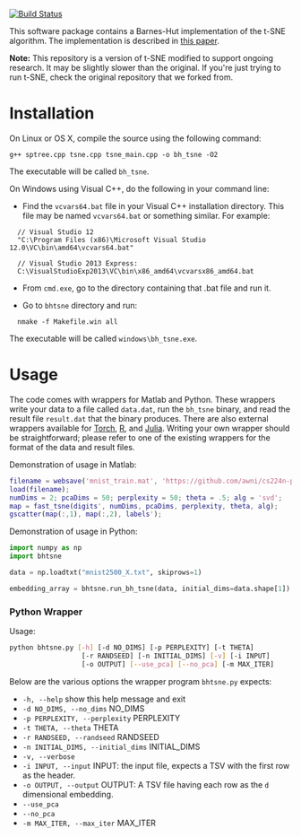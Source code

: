 
[![Build Status](https://travis-ci.org/lvdmaaten/bhtsne.svg)](https://travis-ci.org/lvdmaaten/bhtsne)

This software package contains a Barnes-Hut implementation of the t-SNE algorithm. The implementation is described in [this paper](http://lvdmaaten.github.io/publications/papers/JMLR_2014.pdf).

**Note:** This repository is a version of t-SNE modified to support ongoing research. It may be slightly slower than the original. If you're just trying to run t-SNE, check the original repository that we forked from.

# Installation #

On Linux or OS X, compile the source using the following command:

```
g++ sptree.cpp tsne.cpp tsne_main.cpp -o bh_tsne -O2
```

The executable will be called `bh_tsne`.

On Windows using Visual C++, do the following in your command line:

- Find the `vcvars64.bat` file in your Visual C++ installation directory. This file may be named `vcvars64.bat` or something similar. For example:

```
  // Visual Studio 12
  "C:\Program Files (x86)\Microsoft Visual Studio 12.0\VC\bin\amd64\vcvars64.bat"

  // Visual Studio 2013 Express:
  C:\VisualStudioExp2013\VC\bin\x86_amd64\vcvarsx86_amd64.bat
```

- From `cmd.exe`, go to the directory containing that .bat file and run it.

- Go to `bhtsne` directory and run:

```
  nmake -f Makefile.win all
```

The executable will be called `windows\bh_tsne.exe`.

# Usage #

The code comes with wrappers for Matlab and Python. These wrappers write your data to a file called `data.dat`, run the `bh_tsne` binary, and read the result file `result.dat` that the binary produces. There are also external wrappers available for [Torch](https://github.com/clementfarabet/manifold), [R](https://github.com/jkrijthe/Rtsne), and [Julia](https://github.com/zhmz90/BHTsne.jl). Writing your own wrapper should be straightforward; please refer to one of the existing wrappers for the format of the data and result files.

Demonstration of usage in Matlab:

```matlab
filename = websave('mnist_train.mat', 'https://github.com/awni/cs224n-pa4/blob/master/Simple_tSNE/mnist_train.mat?raw=true');
load(filename);
numDims = 2; pcaDims = 50; perplexity = 50; theta = .5; alg = 'svd';
map = fast_tsne(digits', numDims, pcaDims, perplexity, theta, alg);
gscatter(map(:,1), map(:,2), labels');
```

Demonstration of usage in Python:

```python
import numpy as np
import bhtsne

data = np.loadtxt("mnist2500_X.txt", skiprows=1)

embedding_array = bhtsne.run_bh_tsne(data, initial_dims=data.shape[1])
```

### Python Wrapper

Usage:

```bash
python bhtsne.py [-h] [-d NO_DIMS] [-p PERPLEXITY] [-t THETA]
                  [-r RANDSEED] [-n INITIAL_DIMS] [-v] [-i INPUT]
                  [-o OUTPUT] [--use_pca] [--no_pca] [-m MAX_ITER]
```

Below are the various options the wrapper program `bhtsne.py` expects:

- `-h, --help`                      show this help message and exit
- `-d NO_DIMS, --no_dims`           NO_DIMS
- `-p PERPLEXITY, --perplexity`     PERPLEXITY
- `-t THETA, --theta`               THETA
- `-r RANDSEED, --randseed`         RANDSEED
- `-n INITIAL_DIMS, --initial_dims` INITIAL_DIMS
- `-v, --verbose`
- `-i INPUT, --input`               INPUT: the input file, expects a TSV with the first row as the header.
- `-o OUTPUT, --output`             OUTPUT: A TSV file having each row as the `d` dimensional embedding.
- `--use_pca`
- `--no_pca`
- `-m MAX_ITER, --max_iter`         MAX_ITER


